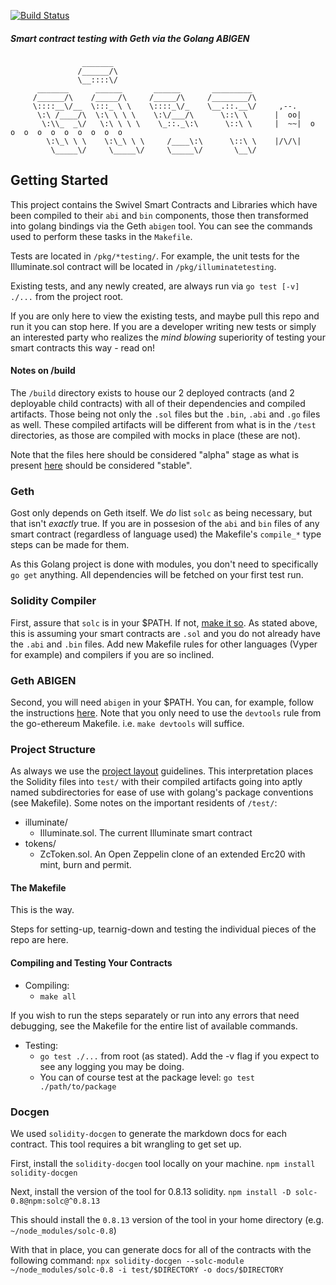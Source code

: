 [![Build Status](https://travis-ci.com/Swivel-Finance/gost.svg?token=mHzJQzb11WHSPwztZw8B&branch=main)](https://travis-ci.com/Swivel-Finance/gost)
##### Smart contract testing with Geth via the Golang ABIGEN
```
                _______                                 
               /______/\                                
               \__::::\/                                
      _______      ______       ______       _________  
     /______/\    /_____/\     /_____/\     /________/\ 
     \::::__\/__  \:::_ \ \    \::::_\/_    \__.::.__\/     ,--.
      \:\ /____/\  \:\ \ \ \    \:\/___/\      \::\ \      |  oo|
       \:\\_  _\/   \:\ \ \ \    \_::._\:\      \::\ \     |  ~~|  o  o  o  o  o  o  o  o  o  o  
        \:\_\ \ \    \:\_\ \ \     /____\:\      \::\ \    |/\/\|
         \_____\/     \_____\/     \_____\/       \__\/ 
```
## Getting Started
This project contains the Swivel Smart Contracts and Libraries which have been compiled to their `abi` and `bin` components, those then transformed into
golang bindings via the Geth `abigen` tool. You can see the commands used to perform these tasks in the `Makefile`.

Tests are located in `/pkg/*testing/`. For example, the unit tests for the Illuminate.sol contract will be located in `/pkg/illuminatetesting`. 

Existing tests, and any newly created, are always run via `go test [-v] ./...` from the project root.

If you are only here to view the existing tests, and maybe pull this repo and run it you can stop here. If you are a developer writing new tests or simply
an interested party who realizes the *mind blowing* superiority of testing your smart contracts this way - read on!

#### Notes on /build
The `/build` directory exists to house our 2 deployed contracts (and 2 deployable child contracts) with all of their dependencies and compiled artifacts. Those being not only the `.sol` files but the
`.bin`, `.abi` and `.go` files as well. These compiled artifacts will be different from what is in the `/test` directories, as those are compiled with mocks in place (these are not).

Note that the files here should be considered "alpha" stage as what is present [here](https://github.com/Swivel-Finance/swivel/tree/main/contracts) should be considered "stable".

### Geth
Gost only depends on Geth itself. We _do_ list `solc` as being necessary, but that isn't _exactly_ true.
If you are in possesion of the `abi` and `bin` files of any smart contract (regardless of language used) the
Makefile's `compile_*` type steps can be made for them. 

As this Golang project is done with modules, you don't need to specifically `go get` anything. All dependencies will be fetched on your first test run.

### Solidity Compiler
First, assure that `solc` is in your $PATH. If not, [make it so](https://docs.soliditylang.org/en/v0.8.0/installing-solidity.html). As stated above,
this is assuming your smart contracts are `.sol` and you do not already have the `.abi` and `.bin` files. Add new Makefile rules for other languages
(Vyper for example) and compilers if you are so inclined.

### Geth ABIGEN
Second, you will need `abigen` in your $PATH. You can, for example, follow the instructions [here](https://github.com/ethereum/go-ethereum).
Note that you only need to use the `devtools` rule from the go-ethereum Makefile. i.e. `make devtools` will suffice.

### Project Structure
As always we use the [project layout](https://github.com/golang-standards/project-layout) guidelines. This interpretation places the
Solidity files into `test/` with their compiled artifacts going into aptly named subdirectories for ease of use with
golang's package conventions (see Makefile). Some notes on the important residents of `/test/`:

* illuminate/
  * Illuminate.sol. The current Illuminate smart contract
* tokens/
  * ZcToken.sol. An Open Zeppelin clone of an extended Erc20 with mint, burn and permit.

#### The Makefile
This is the way.

Steps for setting-up, tearnig-down and testing the individual pieces of the repo are here.

#### Compiling and Testing Your Contracts
* Compiling:
  * `make all`

If you wish to run the steps separately or run into any errors that need debugging, see the Makefile for the entire list of available commands.

* Testing:
    * `go test ./...` from root (as stated). Add the -v flag if you expect to see any logging you may be doing.
    * You can of course test at the package level: `go test ./path/to/package`

### Docgen
We used `solidity-docgen` to generate the markdown docs for each contract. This
tool requires a bit wrangling to get set up.

First, install the `solidity-docgen` tool locally on your machine.
`npm install solidity-docgen`

Next, install the version of the tool for 0.8.13 solidity.
`npm install -D solc-0.8@npm:solc@^0.8.13`

This should install the `0.8.13` version of the tool in your home directory 
(e.g. `~/node_modules/solc-0.8`)

With that in place, you can generate docs for all of the contracts with the 
following command:
`npx solidity-docgen --solc-module ~/node_modules/solc-0.8 -i test/$DIRECTORY -o docs/$DIRECTORY`